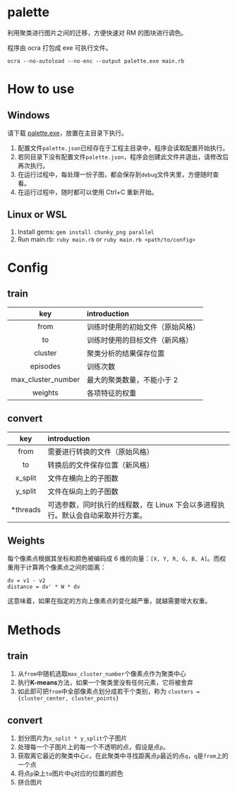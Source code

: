 # palette
利用聚类进行图片之间的迁移，方便快速对 RM 的图块进行调色。

程序由 ocra 打包成 exe 可执行文件。
```
ocra --no-autoload --no-enc --output palette.exe main.rb
```

# How to use
## Windows
请下载 [palette.exe](https://github.com/gxm11/palette/releases/latest/download/palette.exe)，放置在主目录下执行。
1. 配置文件`palette.json`已经存在于工程主目录中，程序会读取配置开始执行。
2. 若同目录下没有配置文件`palette.json`，程序会创建此文件并退出，请修改后再次执行。
3. 在运行过程中，每处理一份子图，都会保存到`debug`文件夹里，方便随时查看。
4. 在运行过程中，随时都可以使用 Ctrl+C 重新开始。

## Linux or WSL
1. Install gems: `gem install chunky_png parallel`
2. Run main.rb: `ruby main.rb` or `ruby main.rb <path/to/config>`

# Config
## train
key | introduction 
:--:|:-------------
from|训练时使用的初始文件（原始风格）
to|训练时使用的目标文件（新风格）
cluster|聚类分析的结果保存位置
episodes|训练次数
max_cluster_number|最大的聚类数量，不能小于 2
weights|各项特征的权重

## convert
key | introduction
:--:|:-------------
from|需要进行转换的文件（原始风格）
to|转换后的文件保存位置（新风格）
x_split|文件在横向上的子图数
y_split|文件在纵向上的子图数
*threads|可选参数，同时执行的线程数，在 Linux 下会以多进程执行。默认会自动采取并行方案。

## Weights
每个像素点根据其坐标和颜色被编码成 6 维的向量：`[X, Y, R, G, B, A]`。而权重用于计算两个像素点之间的距离：
```
dv = v1 - v2
distance = dv' * W * dv
```
这意味着，如果在指定的方向上像素点的变化越严重，就越需要增大权重。

# Methods
## train
1. 从`from`中随机选取`max_cluster_number`个像素点作为聚类中心
2. 执行**K-means**方法，如果一个聚类里没有任何元素，它将被舍弃
3. 如此即可把`from`中全部像素点划分成若干个类别，称为 `clusters = {cluster_center, cluster_points}`

## convert
1. 划分图片为`x_split * y_split`个子图片
2. 处理每一个子图片上的每一个不透明的点，假设是点`p`。
3. 获取离它最近的聚类中心`c`，在此聚类中寻找距离点`p`最近的点`q`，`q`是`from`上的一个点
4. 将点`p`染上`to`图片中`q`对应的位置的颜色
5. 拼合图片
